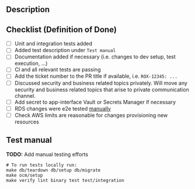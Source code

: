 ## Description
<!-- Please include a summary of the change and a link to the JIRA ticket. Please add any additional motivation and context as needed. Screenshots are also welcome -->

## Checklist (Definition of Done)
<!-- Please strikethrough options not relevant using two tildes ~~Text~~. Do not delete non relevant options -->
- [ ] Unit and integration tests added
- [ ] Added test description under `Test manual`
- [ ] Documentation added if necessary (i.e. changes to dev setup, test execution, ...)
- [ ] CI and all relevant tests are passing
- [ ] Add the ticket number to the PR title if available, i.e. `ROX-12345: ...`
- [ ] Discussed security and business related topics privately. Will move any security and business related topics that arise to private communication channel.
- [ ] Add secret to app-interface Vault or Secrets Manager if necessary
- [ ] RDS changes were e2e tested [manually](../docs/development/howto-e2e-test-rds.md)
- [ ] Check AWS limits are reasonable for changes provisioning new resources

## Test manual

**TODO:** Add manual testing efforts

```
# To run tests locally run:
make db/teardown db/setup db/migrate
make ocm/setup
make verify lint binary test test/integration
```

